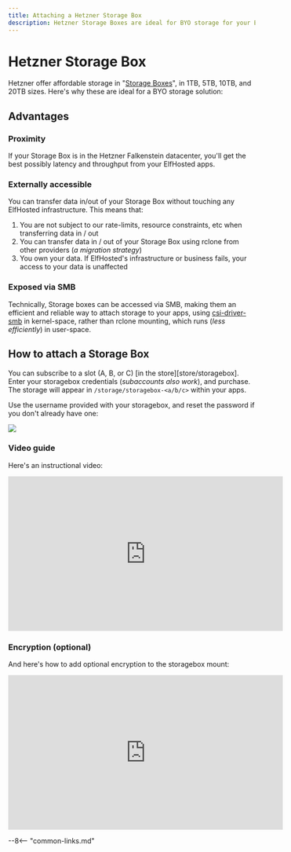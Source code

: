 ```yaml
---
title: Attaching a Hetzner Storage Box
description: Hetzner Storage Boxes are ideal for BYO storage for your ElfHosted apps
---
```


# Hetzner Storage Box

Hetzner offer affordable storage in "[Storage Boxes](https://www.hetzner.com/storage/storage-box)", in 1TB, 5TB, 10TB, and 20TB sizes. Here's why these are ideal for a BYO storage solution:

## Advantages

### Proximity

If your Storage Box is in the Hetzner Falkenstein datacenter, you'll get the best possibly latency and throughput from your ElfHosted apps.

### Externally accessible

You can transfer data in/out of your Storage Box without touching any ElfHosted infrastructure. This means that:

1. You are not subject to our rate-limits, resource constraints, etc when transferring data in / out
2. You can transfer data in / out of your Storage Box using rclone from other providers (*a migration strategy*)
3. You own your data. If ElfHosted's infrastructure or business fails, your access to your data is unaffected

### Exposed via SMB

Technically, Storage boxes can be accessed via SMB, making them an efficient and reliable way to attach storage to your apps, using [csi-driver-smb](https://github.com/kubernetes-csi/csi-driver-smb) in kernel-space, rather than rclone mounting, which runs (*less efficiently*) in user-space.

## How to attach a Storage Box

You can subscribe to a slot (A, B, or C) [in the store][store/storagebox]. Enter your storagebox credentials (*subaccounts also work*), and purchase. The storage will appear in `/storage/storagebox-<a/b/c>` within your apps.

Use the username provided with your storagebox, and reset the password if you don't already have one:

![](/images/storagebox-reset-password.png)

### Video guide

Here's an instructional video:

<iframe width="560" height="315" src="https://www.youtube.com/embed/TJoOR140IJw?si=UK_E91kIozxBCqU9" title="YouTube video player" frameborder="0" allow="accelerometer; autoplay; clipboard-write; encrypted-media; gyroscope; picture-in-picture; web-share" referrerpolicy="strict-origin-when-cross-origin" allowfullscreen></iframe>

### Encryption (optional)

And here's how to add optional encryption to the storagebox mount:

<iframe width="560" height="315" src="https://www.youtube.com/embed/llPjWdHmF_k?si=yuZyMmmUJ8vbrC69" title="YouTube video player" frameborder="0" allow="accelerometer; autoplay; clipboard-write; encrypted-media; gyroscope; picture-in-picture; web-share" referrerpolicy="strict-origin-when-cross-origin" allowfullscreen></iframe>

--8<-- "common-links.md"